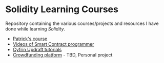 # Solidity Learning Courses

Repository containing the various courses/projects and resources I have done while learning *Solidity*.

- [Patrick's course](https://www.youtube.com/watch?v=umepbfKp5rI&list=PL4Rj_WH6yLgWe7TxankiqkrkVKXIwOP42&index=4)
- [Videos of Smart Contract programmer](https://www.youtube.com/watch?v=xv9OmztShIw&list=PLO5VPQH6OWdVQwpQfw9rZ67O6Pjfo6q-p)
- [Cyfrin Updraft tutorials](https://updraft.cyfrin.io/courses/)
- [Crowdfunding platform]() - TBD, Personal project
